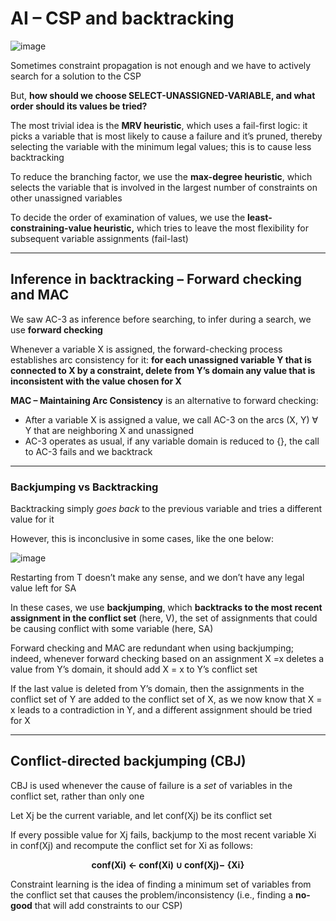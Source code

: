 ﻿# AI – CSP and backtracking

![image](1.png)

Sometimes constraint propagation is not enough and we have to actively search for a solution to the CSP

But, **how should we choose SELECT-UNASSIGNED-VARIABLE, and what order should its values be tried?**

The most trivial idea is the **MRV heuristic**, which uses a fail-first logic: it picks a variable that is most likely to cause a failure and it’s pruned, thereby selecting the variable with the minimum legal values; this is to cause less backtracking

To reduce the branching factor, we use the **max-degree heuristic**, which selects the variable that is involved in the largest number of constraints on other unassigned variables

To decide the order of examination of values, we use the **least-constraining-value heuristic,** which tries to leave the most flexibility for subsequent variable assignments (fail-last)

------------------

## Inference in backtracking – Forward checking and MAC

We saw AC-3 as inference before searching, to infer during a search, we use **forward checking**

Whenever a variable X is assigned, the forward-checking process establishes arc consistency for it: **for each unassigned variable Y that is connected to X by a constraint, delete from Y’s domain any value that is inconsistent with the value chosen for X**

**MAC – Maintaining Arc Consistency** is an alternative to forward checking:

- After a variable X is assigned a value, we call AC-3 on the arcs (X, Y) ∀ Y that are neighboring X and unassigned
- AC-3 operates as usual, if any variable domain is reduced to {}, the call to AC-3 fails and we backtrack

--------------

### Backjumping vs Backtracking

Backtracking simply *goes back* to the previous variable and tries a different value for it

However, this is inconclusive in some cases, like the one below:


![image](2.png)

Restarting from T doesn’t make any sense, and we don’t have any legal value left for SA

In these cases, we use **backjumping**, which **backtracks to the most recent assignment in the conflict set** (here, V), the set of assignments that could be causing conflict with some variable (here, SA)

Forward checking and MAC are redundant when using backjumping; indeed, whenever forward checking based on an assignment X =x deletes a value from Y’s domain, it should add X = x to Y’s conflict set

If the last value is deleted from Y’s domain, then the assignments in the conflict set of Y are added to the conflict set of X, as we now know that X = x leads to a contradiction in Y, and a different assignment should be tried for X

----------------

## Conflict-directed backjumping (CBJ)

CBJ is used whenever the cause of failure is a *set* of variables in the conflict set, rather than only one

Let Xj be the current variable, and let conf(Xj) be its conflict set

If every possible value for Xj fails, backjump to the most recent variable Xi in conf(Xj) and recompute the conflict set for Xi as follows: 

<p align="center">
<b>conf(Xi) ← conf(Xi) ∪ conf(Xj)− {Xi}</b>
</p> 

Constraint learning is the idea of finding a minimum set of variables from the conflict set that causes the problem/inconsistency (i.e., finding a **no-good** that will add constraints to our CSP)
